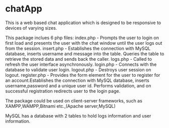 # chatApp
This is a web based chat application which is designed to be responsive to devices of varying sizes.

This package inclues 6 php files:
index.php - Prompts the user to login on first load and presents the user with the chat window until the user logs out from the 
            session.
insert.php - Establishes the connection with MySQL database, inserts username and message into the table. Queries the table to 
            retrieve the stored data and sends back the caller.
logs.php -  Called to refresh the user interface asynchronously.
login.php - Connects with the database to validate user login.
logout.php - Destroys user session on logout.
register.php - Provides the form element for the user to register for an account.Establishes the connection with MySQL database,
               inserts username,password and a unique user id. Performs validation, and on successful registration redirects                   user to the login page.
               
The package could be used on client-server frameworks, such as XAMPP,WAMPP,Bitnami etc.,(Apache server,MySQL)

MySQL has a database with 2 tables to hold logs information and user information.
